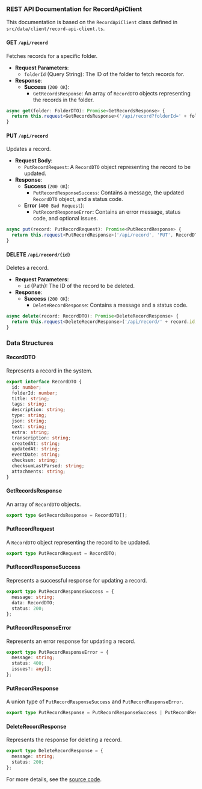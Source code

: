 ### REST API Documentation for RecordApiClient

This documentation is based on the `RecordApiClient` class defined in `src/data/client/record-api-client.ts`.

#### GET `/api/record`

Fetches records for a specific folder.

- **Request Parameters**:
  - `folderId` (Query String): The ID of the folder to fetch records for.
- **Response**:
  - **Success** (`200 OK`):
    - `GetRecordsResponse`: An array of `RecordDTO` objects representing the records in the folder.

```typescript
async get(folder: FolderDTO): Promise<GetRecordsResponse> {
  return this.request<GetRecordsResponse>('/api/record?folderId=' + folder?.id, 'GET', RecordDTOEncSettings) as Promise<GetRecordsResponse>;
}
```

#### PUT `/api/record`

Updates a record.

- **Request Body**: 
  - `PutRecordRequest`: A `RecordDTO` object representing the record to be updated.
- **Response**:
  - **Success** (`200 OK`):
    - `PutRecordResponseSuccess`: Contains a message, the updated `RecordDTO` object, and a status code.
  - **Error** (`400 Bad Request`):
    - `PutRecordResponseError`: Contains an error message, status code, and optional issues.

```typescript
async put(record: PutRecordRequest): Promise<PutRecordResponse> {
  return this.request<PutRecordResponse>('/api/record', 'PUT', RecordDTOEncSettings, record) as Promise<PutRecordResponse>;
}
```

#### DELETE `/api/record/{id}`

Deletes a record.

- **Request Parameters**:
  - `id` (Path): The ID of the record to be deleted.
- **Response**:
  - **Success** (`200 OK`):
    - `DeleteRecordResponse`: Contains a message and a status code.

```typescript
async delete(record: RecordDTO): Promise<DeleteRecordResponse> {
  return this.request<DeleteRecordResponse>('/api/record/' + record.id, 'DELETE', { ecnryptedFields: [] }) as Promise<DeleteRecordResponse>;
}
```

### Data Structures

#### RecordDTO

Represents a record in the system.

```typescript
export interface RecordDTO {
  id: number;
  folderId: number;
  title: string;
  tags: string;
  description: string;
  type: string;
  json: string;
  text: string;
  extra: string;
  transcription: string;
  createdAt: string;
  updatedAt: string;
  eventDate: string;
  checksum: string;
  checksumLastParsed: string;
  attachments: string;
}
```

#### GetRecordsResponse

An array of `RecordDTO` objects.

```typescript
export type GetRecordsResponse = RecordDTO[];
```

#### PutRecordRequest

A `RecordDTO` object representing the record to be updated.

```typescript
export type PutRecordRequest = RecordDTO;
```

#### PutRecordResponseSuccess

Represents a successful response for updating a record.

```typescript
export type PutRecordResponseSuccess = {
  message: string;
  data: RecordDTO;
  status: 200;
};
```

#### PutRecordResponseError

Represents an error response for updating a record.

```typescript
export type PutRecordResponseError = {
  message: string;
  status: 400;
  issues?: any[];
};
```

#### PutRecordResponse

A union type of `PutRecordResponseSuccess` and `PutRecordResponseError`.

```typescript
export type PutRecordResponse = PutRecordResponseSuccess | PutRecordResponseError;
```

#### DeleteRecordResponse

Represents the response for deleting a record.

```typescript
export type DeleteRecordResponse = {
  message: string;
  status: 200;
};
```

For more details, see the [source code](https://github.com/CatchTheTornado/doctor-dok/blob/main/src/data/client/record-api-client.ts).